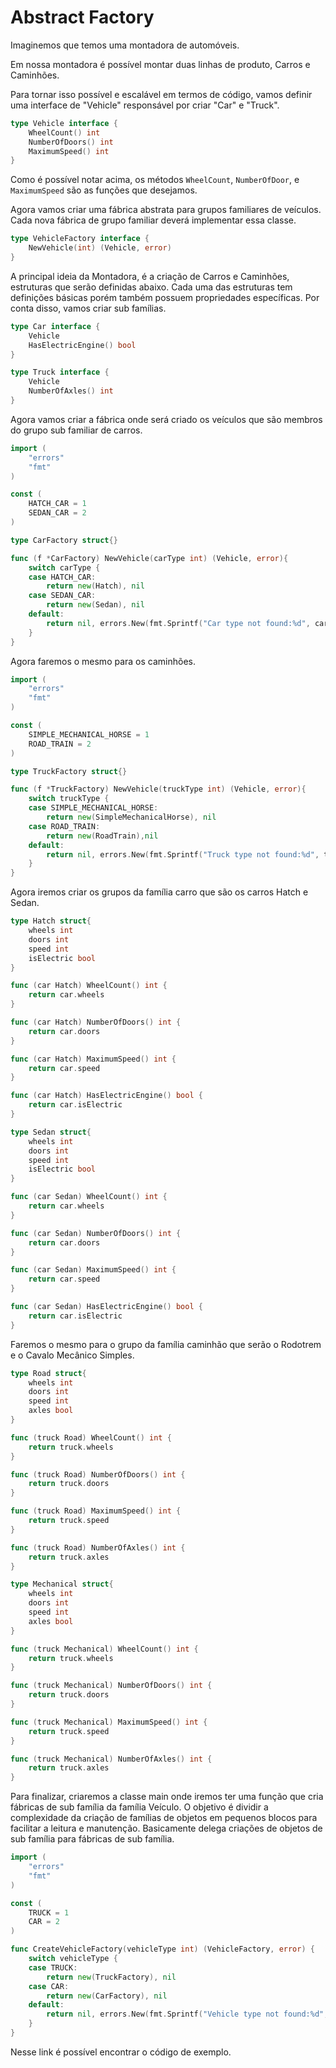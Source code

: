# Abstract Factory

Imaginemos que temos uma montadora de automóveis.

Em nossa montadora é possível montar duas linhas de produto, Carros e Caminhões.

Para tornar isso possível e escalável em termos de código, vamos definir uma interface de "Vehicle" responsável por criar "Car" e "Truck".

```go
type Vehicle interface {
    WheelCount() int
    NumberOfDoors() int
    MaximumSpeed() int
}
```

Como é possível notar acima, os métodos `WheelCount`, `NumberOfDoor`, e `MaximumSpeed` são as funções que desejamos.

Agora vamos criar uma fábrica abstrata para grupos familiares de veículos.
Cada nova fábrica de grupo familiar deverá implementar essa classe.

```go
type VehicleFactory interface {
    NewVehicle(int) (Vehicle, error)
}
```

A principal ideia da Montadora, é a criação de Carros e Caminhões, estruturas que serão definidas abaixo. Cada uma das estruturas tem definições básicas porém também possuem propriedades específicas. Por conta disso, vamos criar sub famílias.

```go
type Car interface {
    Vehicle
    HasElectricEngine() bool
}
```

```go
type Truck interface {
    Vehicle
    NumberOfAxles() int
}
```

Agora vamos criar a fábrica onde será criado os veículos que são membros do grupo sub familiar de carros.

```go
import (
    "errors"
    "fmt"
)

const (
    HATCH_CAR = 1
    SEDAN_CAR = 2
)

type CarFactory struct{}

func (f *CarFactory) NewVehicle(carType int) (Vehicle, error){
    switch carType {
    case HATCH_CAR:
        return new(Hatch), nil
    case SEDAN_CAR:
        return new(Sedan), nil
    default:
        return nil, errors.New(fmt.Sprintf("Car type not found:%d", carType))
    }
}
```

Agora faremos o mesmo para os caminhões.

```go
import (
    "errors"
    "fmt"
)

const (
    SIMPLE_MECHANICAL_HORSE = 1
    ROAD_TRAIN = 2
)

type TruckFactory struct{}

func (f *TruckFactory) NewVehicle(truckType int) (Vehicle, error){
    switch truckType {
    case SIMPLE_MECHANICAL_HORSE:
        return new(SimpleMechanicalHorse), nil
    case ROAD_TRAIN:
        return new(RoadTrain),nil
    default:
        return nil, errors.New(fmt.Sprintf("Truck type not found:%d", truckType))
    }
}
```

Agora iremos criar os grupos da família carro que são os carros Hatch e Sedan.

```go
type Hatch struct{
    wheels int
    doors int
    speed int
    isElectric bool
}

func (car Hatch) WheelCount() int {
    return car.wheels
}

func (car Hatch) NumberOfDoors() int {
    return car.doors
}

func (car Hatch) MaximumSpeed() int {
    return car.speed
}

func (car Hatch) HasElectricEngine() bool {
    return car.isElectric
}
```

```go
type Sedan struct{
    wheels int
    doors int
    speed int
    isElectric bool
}

func (car Sedan) WheelCount() int {
    return car.wheels
}

func (car Sedan) NumberOfDoors() int {
    return car.doors
}

func (car Sedan) MaximumSpeed() int {
    return car.speed
}

func (car Sedan) HasElectricEngine() bool {
    return car.isElectric
}
```

Faremos o mesmo para o grupo da família caminhão que serão o Rodotrem e o Cavalo Mecânico Simples.

```go
type Road struct{
    wheels int
    doors int
    speed int
    axles bool
}

func (truck Road) WheelCount() int {
    return truck.wheels
}

func (truck Road) NumberOfDoors() int {
    return truck.doors
}

func (truck Road) MaximumSpeed() int {
    return truck.speed
}

func (truck Road) NumberOfAxles() int {
    return truck.axles
}
```

```go
type Mechanical struct{
    wheels int
    doors int
    speed int
    axles bool
}

func (truck Mechanical) WheelCount() int {
    return truck.wheels
}

func (truck Mechanical) NumberOfDoors() int {
    return truck.doors
}

func (truck Mechanical) MaximumSpeed() int {
    return truck.speed
}

func (truck Mechanical) NumberOfAxles() int {
    return truck.axles
}
```

Para finalizar, criaremos a classe main onde iremos ter uma função que cria fábricas de sub família da família Veículo.
O objetivo é dividir a complexidade da criação de famílias de objetos em pequenos blocos para facilitar a leitura e manutenção.
Basicamente delega criações de objetos de sub família para fábricas de sub família.

```go
import (
    "errors"
    "fmt"
)

const (
    TRUCK = 1
    CAR = 2
)

func CreateVehicleFactory(vehicleType int) (VehicleFactory, error) {
    switch vehicleType {
    case TRUCK:
        return new(TruckFactory), nil
    case CAR:
        return new(CarFactory), nil
    default:
        return nil, errors.New(fmt.Sprintf("Vehicle type not found:%d", truckType))
    }
}
```

Nesse link é possível encontrar o código de exemplo.
